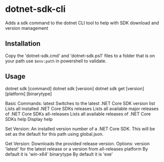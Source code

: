 # dotnet-sdk-cli

Adds a sdk command to the dotnet CLI tool to help with SDK download and version management

## Installation

Copy the 'dotnet-sdk.cmd' and 'dotnet-sdk.ps1' files to a folder that is on your path use `$env:path` in powershell to validate.

## Usage

dotnet sdk [command]
dotnet sdk [version]
dotnet sdk get [version] [platform] [binarytype]

 Basic Commands:
   latest        Switches to the latest .NET Core SDK version
   list          Lists all installed .NET Core SDKs
   releases      Lists all available major releases of .NET Core SDKs
   all-releases  Lists all available releases of .NET Core SDKs
   help          Display help

 Set Version:
   An installed version number of a .NET Core SDK. This will be set as the default for this path using global.json.
 
 Get Version:
   Downloads the provided release version.
    Options:
      version        'latest' for the latest release or a version from all-releases
      platform       By default it is 'win-x64'
      binarytype     By default it is 'exe'
 
 
